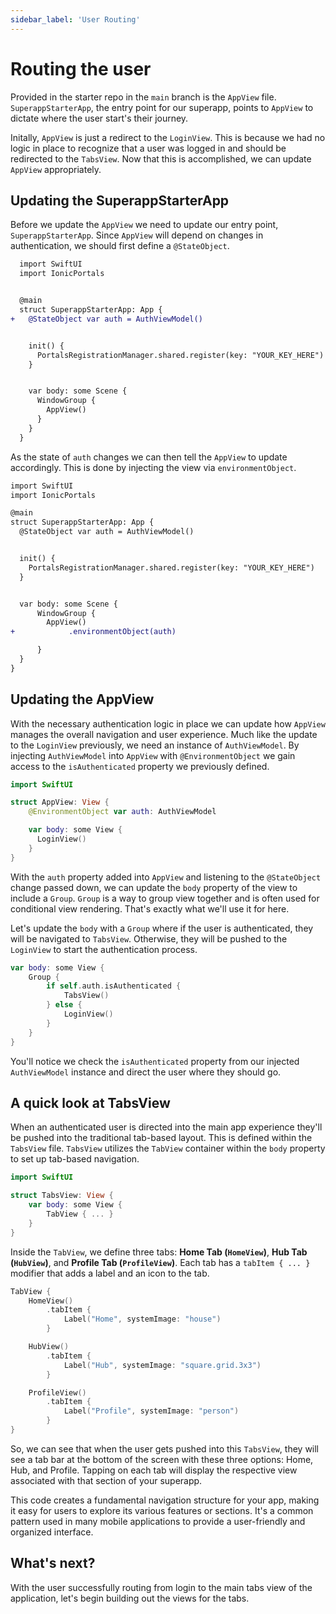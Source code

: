 ```yaml
---
sidebar_label: 'User Routing'
---
```


# Routing the user

Provided in the starter repo in the `main` branch is the `AppView` file. `SuperappStarterApp`, the entry point for our superapp, points to `AppView` to dictate where the user start's their journey.

Initally, `AppView` is just a redirect to the `LoginView`. This is because we had no logic in place to recognize that a user was logged in and should be redirected to the `TabsView`. Now that this is accomplished, we can update `AppView` appropriately.

## Updating the SuperappStarterApp

Before we update the `AppView` we need to update our entry point, `SuperappStarterApp`. Since `AppView` will depend on changes in authentication, we should first define a `@StateObject`.

```diff title="ios/Superapp Starter/SuperappStarterApp.swift"
  import SwiftUI
  import IonicPortals


  @main
  struct SuperappStarterApp: App {
+   @StateObject var auth = AuthViewModel()


    init() {
      PortalsRegistrationManager.shared.register(key: "YOUR_KEY_HERE")
    }


    var body: some Scene {
      WindowGroup {
        AppView()
      }
    }
  }
```

As the state of `auth` changes we can then tell the `AppView` to update accordingly. This is done by injecting the view via `environmentObject`.

```diff title="ios/Superapp Starter/SuperappStarterApp.swift"
import SwiftUI
import IonicPortals

@main
struct SuperappStarterApp: App {
  @StateObject var auth = AuthViewModel()


  init() {
    PortalsRegistrationManager.shared.register(key: "YOUR_KEY_HERE")
  }


  var body: some Scene {
      WindowGroup {
        AppView()
+            .environmentObject(auth)

      }
  }
}
```

## Updating the AppView

With the necessary authentication logic in place we can update how `AppView` manages the overall navigation and user experience. Much like the update to the `LoginView` previously, we need an instance of `AuthViewModel`. By injecting `AuthViewModel` into `AppView` with `@EnvironmentObject` we gain access to the `isAuthenticated` property we previously defined.

```swift title="ios/Superapp Starter/App/AppView.swift"
import SwiftUI

struct AppView: View {
    @EnvironmentObject var auth: AuthViewModel

    var body: some View {
      LoginView()
    }
}
```

With the `auth` property added into `AppView` and listening to the `@StateObject` change passed down, we can update the `body` property of the view to include a `Group`. `Group` is a way to group view together and is often used for conditional view rendering. That's exactly what we'll use it for here.

Let's update the `body` with a `Group` where if the user is authenticated, they will be navigated to `TabsView`. Otherwise, they will be pushed to the `LoginView` to start the authentication process.

```swift title="ios/Superapp Starter/App/AppView.swift"
var body: some View {
    Group {
        if self.auth.isAuthenticated {
            TabsView()
        } else {
            LoginView()
        }
    }
}
```

You'll notice we check the `isAuthenticated` property from our injected `AuthViewModel` instance and direct the user where they should go.

## A quick look at TabsView

When an authenticated user is directed into the main app experience they'll be pushed into the traditional tab-based layout. This is defined within the `TabsView` file. `TabsView` utilizes the `TabView` container within the `body` property to set up tab-based navigation.

```swift title="ios/Superapp Starter/Tabs/TabsView.swift"
import SwiftUI

struct TabsView: View {
    var body: some View {
        TabView { ... }
    }
}
```

Inside the `TabView`, we define three tabs: **Home Tab (`HomeView`)**, **Hub Tab (`HubView`)**, and **Profile Tab (`ProfileView`)**. Each tab has a `tabItem { ... }` modifier that adds a label and an icon to the tab.

```swift title="ios/Superapp Starter/Tabs/TabsView.swift"
TabView {
    HomeView()
        .tabItem {
            Label("Home", systemImage: "house")
        }

    HubView()
        .tabItem {
            Label("Hub", systemImage: "square.grid.3x3")
        }

    ProfileView()
        .tabItem {
            Label("Profile", systemImage: "person")
        }
}
```

So, we can see that when the user gets pushed into this `TabsView`, they will see a tab bar at the bottom of the screen with these three options: Home, Hub, and Profile. Tapping on each tab will display the respective view associated with that section of your superapp.

This code creates a fundamental navigation structure for your app, making it easy for users to explore its various features or sections. It's a common pattern used in many mobile applications to provide a user-friendly and organized interface.

## What's next?

With the user successfully routing from login to the main tabs view of the application, let's begin building out the views for the tabs.
